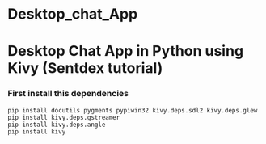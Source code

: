 # Desktop_chat_App
# Desktop Chat App in Python using Kivy (Sentdex tutorial)

### First install this dependencies
`pip install docutils pygments pypiwin32 kivy.deps.sdl2 kivy.deps.glew `        
`pip install kivy.deps.gstreamer`        
`pip install kivy.deps.angle`       
`pip install kivy`
        
        
        
        
  
